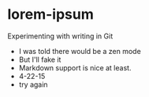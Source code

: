 # lorem-ipsum
Experimenting with writing in Git

* I was told there would be a zen mode
* But I'll fake it
* Markdown support is nice at least. 
* 4-22-15
* try again
